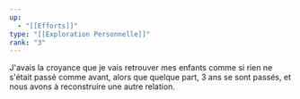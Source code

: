 ```yaml
---
up:
  - "[[Efforts]]"
type: "[[Exploration Personnelle]]"
rank: "3"
---
```

J'avais la croyance que je vais retrouver mes enfants comme si rien ne s'était passé comme avant, alors que quelque part, 3 ans se sont passés, et nous avons à reconstruire une autre relation.